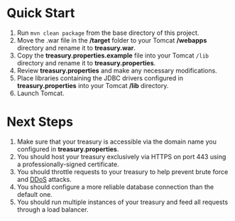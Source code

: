 Quick Start
===========

1. Run `mvn clean package` from the base directory of this project.
2. Move the .war file in the **/target** folder to your Tomcat **/webapps** directory and rename it to **treasury.war**.
3. Copy the **treasury.properties.example** file into your Tomcat `/lib` directory and rename it to **treasury.properties**.
4. Review **treasury.properties** and make any necessary modifications.
5. Place libraries containing the JDBC drivers configured in **treasury.properties** into your Tomcat **/lib** directory.
6. Launch Tomcat.

Next Steps
==========

1. Make sure that your treasury is accessible via the domain name you configured in **treasury.properties**.
2. You should host your treasury exclusively via HTTPS on port 443 using a professionally-signed certificate.
3. You should throttle requests to your treasury to help prevent brute force and [DDoS] attacks.
4. You should configure a more reliable database connection than the default one.
5. You should run multiple instances of your treasury and feed all requests through a load balancer.


[DDOS]: http://en.wikipedia.org/wiki/Denial-of-service_attack
